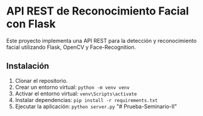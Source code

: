 # API REST de Reconocimiento Facial con Flask

Este proyecto implementa una API REST para la detección y reconocimiento facial utilizando Flask, OpenCV y Face-Recognition.

## Instalación
1. Clonar el repositorio.
2. Crear un entorno virtual: `python -m venv venv`
3. Activar el entorno virtual: `venv\Scripts\activate`
4. Instalar dependencias: `pip install -r requirements.txt`
5. Ejecutar la aplicación: `python server.py`
"# Prueba-Seminario-II" 

